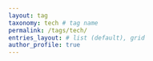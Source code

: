 ```yaml
---
layout: tag
taxonomy: tech # tag name
permalink: /tags/tech/
entries_layout: # list (default), grid
author_profile: true
---
```



